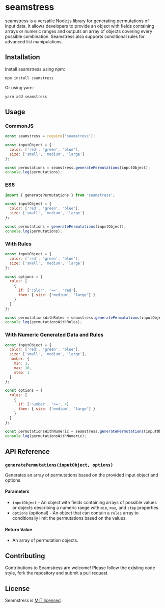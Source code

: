 # seamstress

seamstress is a versatile Node.js library for generating permutations of input data. It allows developers to provide an object with fields containing arrays or numeric ranges and outputs an array of objects covering every possible combination. Seamstress also supports conditional rules for advanced list manipulations.

## Installation

Install seamstress using npm:

```bash
npm install seamstress
```

Or using yarn:

```bash
yarn add seamstress
```

## Usage

### CommonJS

```javascript
const seamstress = require('seamstress');

const inputObject = {
  color: ['red', 'green', 'blue'],
  size: ['small', 'medium', 'large']
};

const permutations = seamstress.generatePermutations(inputObject);
console.log(permutations);
```

### ES6

```javascript
import { generatePermutations } from 'seamstress';

const inputObject = {
  color: ['red', 'green', 'blue'],
  size: ['small', 'medium', 'large']
};

const permutations = generatePermutations(inputObject);
console.log(permutations);
```

### With Rules

```javascript
const inputObject = {
  color: ['red', 'green', 'blue'],
  size: ['small', 'medium', 'large']
};

const options = {
  rules: [
    {
      if: ['color', '==', 'red'],
      then: { size: ['medium', 'large'] }
    }
  ]
};

const permutationsWithRules = seamstress.generatePermutations(inputObject, options);
console.log(permutationsWithRules);
```

### With Numeric Generated Data and Rules

```javascript
const inputObject = {
  color: ['red', 'green', 'blue'],
  size: ['small', 'medium', 'large'],
  number: {
    min: 1,
    max: 10,
    step: 1
  }
};

const options = {
  rules: [
    {
      if: ['number', '>=', 4],
      then: { size: ['medium', 'large'] }
    }
  ]
};

const permutationsWithNumeric = seamstress.generatePermutations(inputObject, options);
console.log(permutationsWithNumeric);
```

## API Reference

### `generatePermutations(inputObject, options)`

Generates an array of permutations based on the provided input object and options.

#### Parameters

- `inputObject` - An object with fields containing arrays of possible values or objects describing a numeric range with `min`, `max`, and `step` properties.
- `options` (optional) - An object that can contain a `rules` array to conditionally limit the permutations based on the values.

#### Return Value

- An array of permutation objects.

## Contributing

Contributions to Seamstress are welcome! Please follow the existing code style, fork the repository and submit a pull request.

## License

Seamstress is [MIT licensed](./LICENSE).